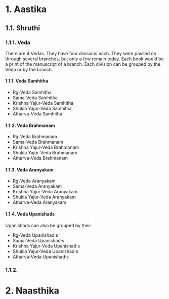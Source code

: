 # 1. Aastika

## 1.1. Shruthi

### 1.1.1. Veda

There are 4 Vedas. They have four divisions each. They were passed on through several branches, but only a few remain today. Each book would be a print of the manuscript of a branch. Each division can be grouped by the Veda or by the branch.
#### 1.1.1. Veda Samhitha

- Rg-Veda Samhitha
- Sama-Veda Samhitha
- Krishna Yajur-Veda Samhitha
- Shukla Yajur-Veda Samhitha
- Atharva-Veda Samhitha

#### 1.1.2. Veda Brahmanam

- Rg-Veda Brahmanam
- Sama-Veda Brahmanam
- Krishna Yajur-Veda Brahmanam
- Shukla Yajur-Veda Brahmanam
- Atharva-Veda Brahmanam

#### 1.1.3. Veda Aranyakam

- Rg-Veda Aranyakam
- Sama-Veda Aranyakam
- Krishna Yajur-Veda Aranyakam
- Shukla Yajur-Veda Aranyakam
- Atharva-Veda Aranyakam

#### 1.1.4. Veda Upanishads

Upanishads can also be grouped by their

- Rg-Veda Upanishad·s
- Sama-Veda Upanishad·s
- Krishna Yajur-Veda Upanishad·s
- Shukla Yajur-Veda Upanishad·s
- Atharva-Veda Upanishad·s

### 1.1.2.

# 2. Naasthika
